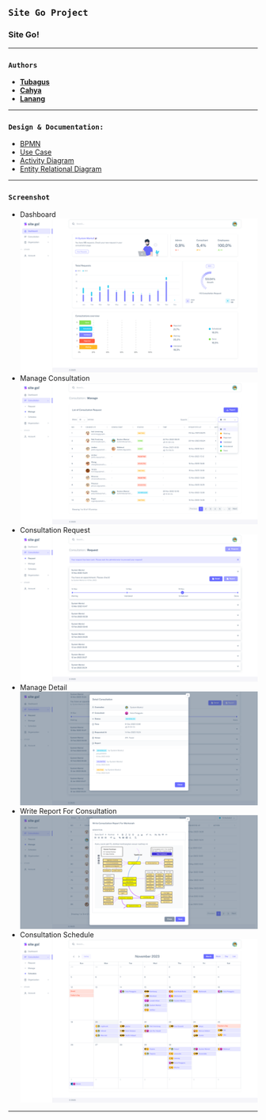 ## **`Site Go Project`**

### Site Go!

---

### **`Authors`**

- **[Tubagus](#)**
- **[Cahya](#)**
- **[Lanang](#)**

---

### **`Design & Documentation:`**

- [BPMN](https://app.diagrams.net/#G11WQLGZt54efXHid6b68krrd6VVcQCM27)
- [Use Case](https://app.diagrams.net/#G11WQLGZt54efXHid6b68krrd6VVcQCM27#%7B%22pageId%22%3A%22oez3fiL_I-_lTLyWAk8Z%22%7D)
- [Activity Diagram](https://app.diagrams.net/#G11WQLGZt54efXHid6b68krrd6VVcQCM27#%7B%22pageId%22%3A%22S1JErGmJLuxWosppWdNy%22%7D)
- [Entity Relational Diagram](https://app.diagrams.net/#G11WQLGZt54efXHid6b68krrd6VVcQCM27#%7B%22pageId%22%3A%22CDbIBTd28J8RBdhSNawO%22%7D)

---


### **`Screenshot`**

- Dashboard
  ![Dasboard](/materials/ss/dashboard.png)
- Manage Consultation
  ![Dasboard](/materials/ss/consultation-manage.png)
- Consultation Request
  ![Dasboard](/materials/ss/consultation-request.png)
- Manage Detail
  ![Dasboard](/materials/ss/consultation-detail.png)
- Write Report For Consultation
  ![Dasboard](/materials/ss/consultation-write-note.png)
- Consultation Schedule
  ![Dasboard](/materials/ss/consultation-schedule.png)
---
